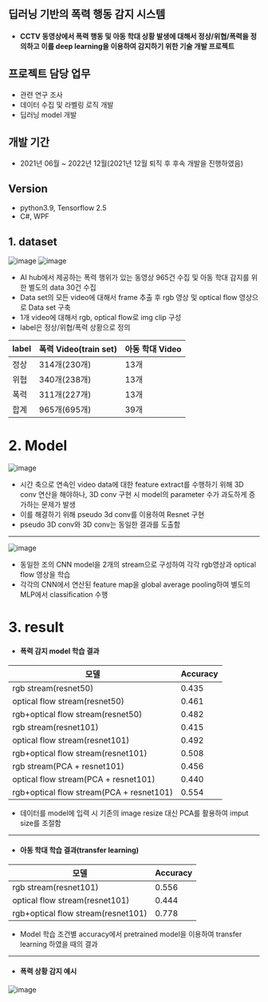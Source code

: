## 딥러닝 기반의 폭력 행동 감지 시스템

* #### CCTV 동영상에서 폭력 행동 및 아동 학대 상황 발생에 대해서 정상/위협/폭력을 정의하고 이를 deep learning을 이용하여 감지하기 위한 기술 개발 프로젝트

## 프로젝트 담당 업무
* 관련 연구 조사
* 데이터 수집 및 라벨링 로직 개발
* 딥러닝 model 개발

## 개발 기간
* 2021년 06월 ~ 2022년 12월(2021년 12월 퇴직 후 후속 개발을 진행하였음)

## Version
* python3.9, Tensorflow 2.5
* C#, WPF

## 1. dataset
![image](https://user-images.githubusercontent.com/93234544/206907597-4dd7f7b9-c60d-48c1-8502-5596563b8419.png)
![image](https://user-images.githubusercontent.com/93234544/206907613-570347d3-11bd-473a-a437-0d917768c013.png)

* AI hub에서 제공하는 폭력 행위가 있는 동영상 965건 수집 및 아동 학대 감지를 위한 별도의 data 30건 수집
* Data set의 모든 video에 대해서 frame 추출 후 rgb 영상 및 optical flow 영상으로 Data set 구축
* 1개 video에 대해서 rgb, optical flow로 img clip 구성
* label은 정상/위협/폭력 상황으로 정의

label|폭력 Video(train set)|아동 학대 Video
---|---|---|
정상|314개(230개)|13개|
위협|340개(238개)|13개|
폭력|311개(227개)|13개|
합계|965개(695개)|39개|

# 2. Model
![image](https://user-images.githubusercontent.com/93234544/206909360-066241e5-c53c-4200-8cbe-14a9dbc01f75.png)
* 시간 축으로 연속인 video data에 대한 feature extract를 수행하기 위해 3D conv 연산을 해야하나, 3D conv 구현 시 model의 parameter 수가 과도하게 증가하는 문제가 발생
* 이를 해결하기 위해 pseudo 3d conv를 이용하여 Resnet 구현
* pseudo 3D conv와 3D conv는 동일한 결과를 도출함
***
![image](https://user-images.githubusercontent.com/93234544/206909109-ddabe3d9-ee43-4604-af2c-9c99dd0b3af1.png)
* 동일한 조의 CNN model을 2개의 stream으로 구성하여 각각 rgb영상과 optical flow 영상을 학습
* 각각의 CNN에서 연산된 feature map을 global average pooling하여 별도의 MLP에서 classification 수행

# 3. result 
* #### 폭력 감지 model 학습 결과
모델|Accuracy
---|---|
rgb stream(resnet50)|0.435|
optical flow stream(resnet50)|0.461|
rgb+optical flow stream(resnet50)|0.482|
rgb stream(resnet101)|0.415|
optical flow stream(resnet101)|0.492|
rgb+optical flow stream(resnet101)|0.508|
rgb stream(PCA + resnet101)|0.456|
optical flow stream(PCA + resnet101)|0.440|
rgb+optical flow stream(PCA + resnet101)|0.554|
* 데이터를 model에 입력 시 기존의 image resize 대신 PCA를 활용하여 imput size를 조절함
 *** 
* #### 아동 학대 학습 결과(transfer learning)
모델|Accuracy
---|---|
rgb stream(resnet101)|0.556|
optical flow stream(resnet101)|0.444|
rgb+optical flow stream(resnet101)|0.778|
* Model 학습 조건별 accuracy에서 pretrained model을 이용하여 transfer learning 하였을 때의 결과
*** 

* #### 폭력 상황 감지 예시
 ![image](https://user-images.githubusercontent.com/93234544/206910423-b1904e03-3cd3-4158-89ed-d09e23ac98ff.png)

  
  
